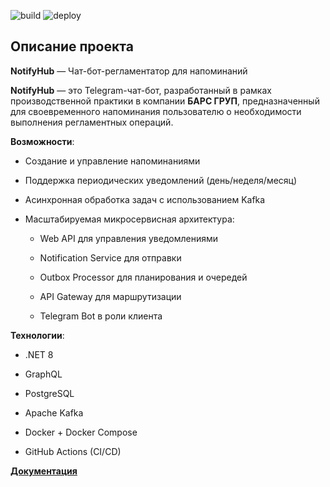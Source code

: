 ![build](https://github.com/a1unade/bars-chat-bot/actions/workflows/build.yml/badge.svg)
![deploy](https://github.com/a1unade/bars-chat-bot/actions/workflows/deploy.yml/badge.svg)

## Описание проекта

**NotifyHub** — Чат-бот-регламентатор для напоминаний

**NotifyHub** — это Telegram-чат-бот, разработанный в рамках производственной практики в компании **БАРС ГРУП**, предназначенный для своевременного напоминания пользователю о необходимости выполнения регламентных операций.

**Возможности**:  

- Создание и управление напоминаниями

- Поддержка периодических уведомлений (день/неделя/месяц)

- Асинхронная обработка задач с использованием Kafka

- Масштабируемая микросервисная архитектура:

    - Web API для управления уведомлениями

    - Notification Service для отправки

    - Outbox Processor для планирования и очередей

    - API Gateway для маршрутизации

    - Telegram Bot в роли клиента

**Технологии**:

- .NET 8

- GraphQL

- PostgreSQL

- Apache Kafka

- Docker + Docker Compose

- GitHub Actions (CI/CD)

**[Документация](https://github.com/a1unade/bars-chat-bot/wiki/Docs)**